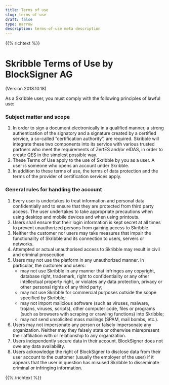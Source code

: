```yaml
---
title: Terms of use
slug: terms-of-use
draft: false
type: narrow
description: terms-of-use meta description
---
```


{{% richtext %}}
# Skribble Terms of Use by BlockSigner AG
(Version 2018.10.18)

As a Skribble user, you must comply with the following principles of lawful use:

### Subject matter and scope
<ol>
    <li>In order to sign a document electronically in a qualified manner, a strong authentication of the signatory and a signature created by a certified service, a so-called    “certification authority”, are required. Skribble will integrate these two components into its service with various trusted partners who meet the requirements of ZertES and/or eIDAS, in order to create QES in the simplest possible way.</li>
    <li>These Terms of Use apply to the use of Skribble by you as a user. A user is someone who opens an account under Skribble.</li>
    <li>In addition to these terms of use, the terms of data protection and the terms of the provider of certification services apply.</li>
</ol>

### General rules for handling the account
<ol>
    <li>Every user is undertakes to treat information and personal data confidentially and to ensure that they are protected from third party access. The user undertakes to take appropriate precautions when using desktop and mobile devices and when using printouts.</li>
    <li>Users shall ensure that their login information is kept secret at all times to prevent unauthorized persons from gaining access to Skribble.</li>
    <li>Neither the customer nor users may take measures that impair the functionality of Skribble and its connection to users, servers or networks.</li>
    <li>Attempted or actual unauthorised access to Skribble may result in civil and criminal prosecution.</li>
    <li>Users may not use the platform in any unauthorized manner. In particular, the customer and users:
      <ul>
          <li>may not use Skribble in any manner that infringes any copyright, database right, trademark, right to confidentiality or any other intellectual property right, or violates any data protection, privacy or other personal rights of any third party;</li>
          <li>may not use Skribble for commercial purposes outside the scope specified by Skribble;</li>
          <li>may not import malicious software (such as viruses, malware, trojans, viruses, scripts), other computer code, files or programs (such as browsers with scraping or crawling functions) into Skribble;</li>
          <li>may not send unsolicited mass mailings (SPAM, mail bombs, etc.).</li>
      </ul>
    </li>
    <li>Users may not impersonate any person or falsely impersonate any organization. Neither may they falsely state or otherwise misrepresent their affiliation with or relationship to any organization.</li>
    <li>Users independently secure data in their account. BlockSigner does not owe any data availability.</li>
    <li>Users acknowledge the right of BlockSigner to disclose data from their user account to the customer (usually the employer of the user) if it appears that the user in question has misused Skribble to disseminate criminal or infringing information.</li>
</ol>
{{% /richtext %}}